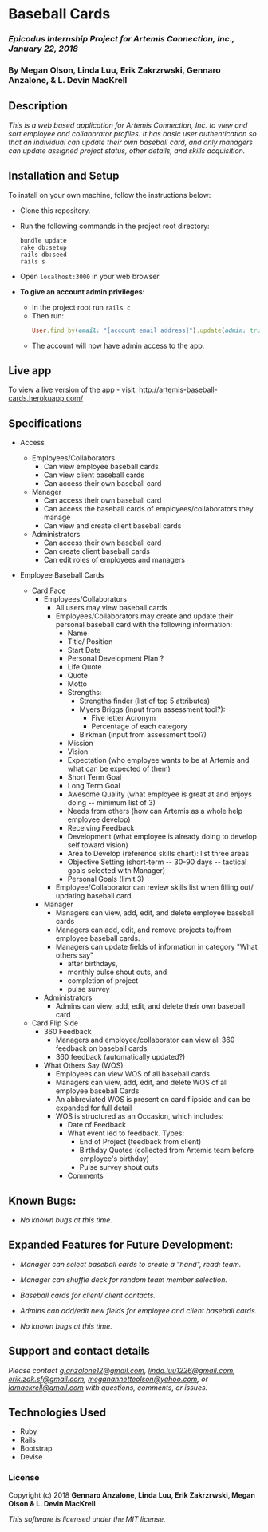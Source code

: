# Baseball Cards

### _Epicodus Internship Project for Artemis Connection, Inc., January 22, 2018_

### By Megan Olson, Linda Luu, Erik Zakrzrwski, Gennaro Anzalone, & L. Devin MacKrell

## Description

_This is a web based application for Artemis Connection, Inc. to view and sort employee and collaborator profiles. It has basic user authentication so that an individual can update their own baseball card, and only managers can update assigned project status, other details, and skills acquisition._

## Installation and Setup

To install on your own machine, follow the instructions below:

* Clone this repository.

* Run the following commands in the project root directory:
  ```
  bundle update
  rake db:setup
  rails db:seed
  rails s
  ```
* Open ```localhost:3000``` in your web browser
* **To give an account admin privileges:**
  * In the project root run ```rails c```
  * Then run:
    ```ruby
    User.find_by(email: "[account email address]").update(admin: true)
    ```
  * The account will now have admin access to the app.

## Live app

To view a live version of the app - visit:
http://artemis-baseball-cards.herokuapp.com/

## Specifications

* Access
  * Employees/Collaborators
    * Can view employee baseball cards
    * Can view client baseball cards
    * Can access their own baseball card
  * Manager
    * Can access their own baseball card
    * Can access the baseball cards of employees/collaborators they manage
    * Can view and create client baseball cards
  * Administrators
    * Can access their own baseball card
    * Can create client baseball cards
    * Can edit roles of employees and managers

* Employee Baseball Cards
  * Card Face
    * Employees/Collaborators  
      * All users may view baseball cards
      * Employees/Collaborators may create and update their personal baseball card with the following information:
        * Name
        * Title/ Position
        * Start Date
        * Personal Development Plan ?
        * Life Quote
        * Quote
        * Motto
        * Strengths:
          * Strengths finder (list of top 5 attributes)
          * Myers Briggs (input from assessment tool?):
            * Five letter Acronym
            * Percentage of each category
          * Birkman (input from assessment tool?)
        * Mission  
        * Vision
        * Expectation (who employee wants to be at Artemis and what can be expected of them)
        * Short Term Goal
        * Long Term Goal
        * Awesome Quality (what employee is great at and enjoys doing -- minimum list of 3)
        * Needs from others (how can Artemis as a whole help employee develop)
        * Receiving Feedback
        * Development (what employee is already doing to develop self toward vision)
        * Area to Develop (reference skills chart): list three areas
        * Objective Setting (short-term -- 30-90 days -- tactical goals selected with Manager)
        * Personal Goals (limit 3)
      * Employee/Collaborator can review skills list when filling out/ updating baseball card.  
    * Manager
      * Managers can view, add, edit, and delete employee baseball cards
      * Managers can add, edit, and remove projects to/from employee baseball cards.
      * Managers can update fields of information in category "What others say"
        * after birthdays,
        * monthly pulse shout outs, and
        * completion of project
        * pulse survey
    * Administrators
      * Admins can view, add, edit, and delete their own baseball card
  * Card Flip Side
    * 360 Feedback
      * Managers and employee/collaborator can view all 360 feedback on baseball cards
      * 360 feedback (automatically updated?)
    * What Others Say (WOS)
      * Employees can view WOS of all baseball cards
      * Managers can view, add, edit, and delete WOS of all employee baseball Cards
      * An abbreviated WOS is present on card flipside and can be expanded for full detail
      * WOS is structured as an Occasion, which includes:
        * Date of Feedback
        * What event led to feedback. Types:
          * End of Project (feedback from client)
          * Birthday Quotes (collected from Artemis team before employee's birthday)
          * Pulse survey shout outs
        * Comments

## Known Bugs:

* _No known bugs at this time._

## Expanded Features for Future Development:

* _Manager can select baseball cards to create a "hand", read: team._
* _Manager can shuffle deck for random team member selection._
* _Baseball cards for client/ client contacts._
* _Admins can add/edit new fields for employee and client baseball cards._

* _No known bugs at this time._

## Support and contact details

_Please contact [g.anzalone12@gmail.com](mailto:g.anzalone12@gmail.com), [linda.luu1226@gmail.com](mailto:linda.luu1226@gmail.com), [erik.zak.sf@gmail.com](mailto:erik.zak.sf@gmail.com), [meganannetteolson@yahoo.com](mailto:meganannetteolson@yahoo.com), or [ldmackrell@gmail.com](mailto:ldmackrell@gmail.com) with questions, comments, or issues._

## Technologies Used

* Ruby
* Rails
* Bootstrap
* Devise

### License

Copyright (c) 2018 **Gennaro Anzalone, Linda Luu, Erik Zakrzrwski, Megan Olson & L. Devin MacKrell**

*This software is licensed under the MIT license.*

